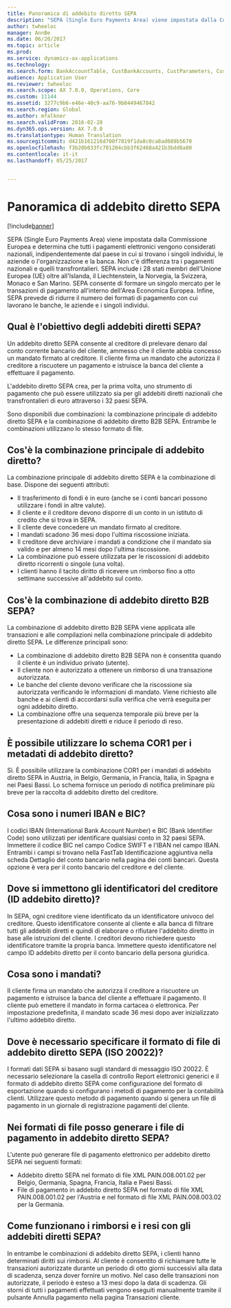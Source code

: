 ```yaml
---
title: Panoramica di addebito diretto SEPA
description: "SEPA (Single Euro Payments Area) viene impostata dalla Commissione Europea e determina che tutti i pagamenti elettronici vengono considerati nazionali, indipendentemente dal paese in cui si trovano i singoli individui, le aziende o l'organizzazione e la banca. Non c'è differenza tra i pagamenti nazionali e quelli transfrontalieri. SEPA include i 28 stati membri dell'Unione Europea (UE) oltre all'Islanda, il Liechtenstein, la Norvegia, la Svizzera, Monaco e San Marino. SEPA consente di formare un singolo mercato per le transazioni di pagamento all'interno dell'Area Economica Europea. Infine, SEPA prevede di ridurre il numero dei formati di pagamento con cui lavorano le banche, le aziende e i singoli individui."
author: twheeloc
manager: AnnBe
ms.date: 06/20/2017
ms.topic: article
ms.prod: 
ms.service: dynamics-ax-applications
ms.technology: 
ms.search.form: BankAccountTable, CustBankAccounts, CustParameters, CustTable
audience: Application User
ms.reviewer: twheeloc
ms.search.scope: AX 7.0.0, Operations, Core
ms.custom: 11144
ms.assetid: 3277c9b6-e46e-40c9-aa76-9b0449467842
ms.search.region: Global
ms.author: mfalkner
ms.search.validFrom: 2016-02-28
ms.dyn365.ops.version: AX 7.0.0
ms.translationtype: Human Translation
ms.sourcegitcommit: d421b161216d700f7819f1da8c0ca8ad089b5670
ms.openlocfilehash: f3b20b033fc701204cbb3f62468a421b3bdd6a80
ms.contentlocale: it-it
ms.lasthandoff: 05/25/2017


---
```


# <a name="sepa-direct-debit-overview"></a>Panoramica di addebito diretto SEPA

[!include[banner](../includes/banner.md)]


SEPA (Single Euro Payments Area) viene impostata dalla Commissione Europea e determina che tutti i pagamenti elettronici vengono considerati nazionali, indipendentemente dal paese in cui si trovano i singoli individui, le aziende o l'organizzazione e la banca. Non c'è differenza tra i pagamenti nazionali e quelli transfrontalieri. SEPA include i 28 stati membri dell'Unione Europea (UE) oltre all'Islanda, il Liechtenstein, la Norvegia, la Svizzera, Monaco e San Marino. SEPA consente di formare un singolo mercato per le transazioni di pagamento all'interno dell'Area Economica Europea. Infine, SEPA prevede di ridurre il numero dei formati di pagamento con cui lavorano le banche, le aziende e i singoli individui.   

<a name="what-is-the-goal-of-sepa-direct-debits"></a>Qual è l'obiettivo degli addebiti diretti SEPA?
---------------------------------------

Un addebito diretto SEPA consente al creditore di prelevare denaro dal conto corrente bancario del cliente, ammesso che il cliente abbia concesso un mandato firmato al creditore. Il cliente firma un mandato che autorizza il creditore a riscuotere un pagamento e istruisce la banca del cliente a effettuare il pagamento. 

L'addebito diretto SEPA crea, per la prima volta, uno strumento di pagamento che può essere utilizzato sia per gli addebiti diretti nazionali che transfrontalieri di euro attraverso i 32 paesi SEPA. 

Sono disponibili due combinazioni: la combinazione principale di addebito diretto SEPA e la combinazione di addebito diretto B2B SEPA. Entrambe le combinazioni utilizzano lo stesso formato di file.

## <a name="what-is-the-core-direct-debit-scheme"></a>Cos'è la combinazione principale di addebito diretto?
La combinazione principale di addebito diretto SEPA è la combinazione di base. Dispone dei seguenti attributi:
-   Il trasferimento di fondi è in euro (anche se i conti bancari possono utilizzare i fondi in altre valute).
-   Il cliente e il creditore devono disporre di un conto in un istituto di credito che si trova in SEPA.
-   Il cliente deve concedere un mandato firmato al creditore.
-   I mandati scadono 36 mesi dopo l'ultima riscossione iniziata.
-   Il creditore deve archiviare i mandati a condizione che il mandato sia valido e per almeno 14 mesi dopo l'ultima riscossione.
-   La combinazione può essere utilizzata per le riscossioni di addebito diretto ricorrenti o singole (una volta).
-   I clienti hanno il tacito diritto di ricevere un rimborso fino a otto settimane successive all'addebito sul conto.

## <a name="what-is-the-sepa-business-to-business-b2b-direct-debit-scheme"></a>Cos'è la combinazione di addebito diretto B2B SEPA?
La combinazione di addebito diretto B2B SEPA viene applicata alle transazioni e alle compilazioni nella combinazione principale di addebito diretto SEPA. Le differenze principali sono:
-   La combinazione di addebito diretto B2B SEPA non è consentita quando il cliente è un individuo privato (utente).
-   Il cliente non è autorizzato a ottenere un rimborso di una transazione autorizzata.
-   Le banche del cliente devono verificare che la riscossione sia autorizzata verificando le informazioni di mandato. Viene richiesto alle banche e ai clienti di accordarsi sulla verifica che verrà eseguita per ogni addebito diretto.
-   La combinazione offre una sequenza temporale più breve per la presentazione di addebiti diretti e riduce il periodo di reso.

## <a name="can-i-use-the-cor1-scheme-for-direct-debit-mandates"></a>È possibile utilizzare lo schema COR1 per i metadati di addebito diretto?
Sì. È possibile utilizzare la combinazione COR1 per i mandati di addebito diretto SEPA in Austria, in Belgio, Germania, in Francia, Italia, in Spagna e nei Paesi Bassi. Lo schema fornisce un periodo di notifica preliminare più breve per la raccolta di addebito diretto del creditore.

## <a name="what-are-international-bank-account-numbers-iban-and-bank-identifier-codes-bic"></a>Cosa sono i numeri IBAN e BIC?
I codici IBAN (International Bank Account Number) e BIC (Bank Identifier Code) sono utilizzati per identificare qualsiasi conto in 32 paesi SEPA. Immettere il codice BIC nel campo Codice SWIFT e l'IBAN nel campo IBAN. Entrambi i campi si trovano nella FastTab Identificazione aggiuntiva nella scheda Dettaglio del conto bancario nella pagina dei conti bancari. Questa opzione è vera per il conto bancario del creditore e del cliente.

## <a name="where-do-i-enter-creditor-identifiers-direct-debit-ids"></a>Dove si immettono gli identificatori del creditore (ID addebito diretto)?
In SEPA, ogni creditore viene identificato da un identificatore univoco del creditore. Questo identificatore consente al cliente e alla banca di filtrare tutti gli addebiti diretti e quindi di elaborare o rifiutare l'addebito diretto in base alle istruzioni del cliente. I creditori devono richiedere questo identificatore tramite la propria banca. Immettere questo identificatore nel campo ID addebito diretto per il conto bancario della persona giuridica.

## <a name="what-are-mandates"></a>Cosa sono i mandati?
Il cliente firma un mandato che autorizza il creditore a riscuotere un pagamento e istruisce la banca del cliente a effettuare il pagamento. Il cliente può emettere il mandato in forma cartacea o elettronica. Per impostazione predefinita, il mandato scade 36 mesi dopo aver inizializzato l'ultimo addebito diretto.

## <a name="where-do-i-specify-the-sepa-direct-debit-file-format-iso-20022"></a>Dove è necessario specificare il formato di file di addebito diretto SEPA (ISO 20022)?
I formati dati SEPA si basano sugli standard di messaggio ISO 20022. È necessario selezionare la casella di controllo Report elettronici generici e il formato di addebito diretto SEPA come configurazione del formato di esportazione quando si configurano i metodi di pagamento per la contabilità clienti. Utilizzare questo metodo di pagamento quando si genera un file di pagamento in un giornale di registrazione pagamenti del cliente.

## <a name="in-what-file-formats-can-i-generate-sepa-direct-debit-payment-files"></a>Nei formati di file posso generare i file di pagamento in addebito diretto SEPA?
L'utente può generare file di pagamento elettronico per addebito diretto SEPA nei seguenti formati:
-   Addebito diretto SEPA nel formato di file XML PAIN.008.001.02 per Belgio, Germania, Spagna, Francia, Italia e Paesi Bassi.
-   File di pagamento in addebito diretto SEPA nel formato di file XML PAIN.008.001.02 per l'Austria e nel formato di file XML PAIN.008.003.02 per la Germania.

## <a name="how-do-refunds-and-returns-work-with-sepa-direct-debits"></a>Come funzionano i rimborsi e i resi con gli addebiti diretti SEPA?
In entrambe le combinazioni di addebito diretto SEPA, i clienti hanno determinati diritti sui rimborsi. Al cliente è consentito di richiamare tutte le transazioni autorizzate durante un periodo di otto giorni successivi alla data di scadenza, senza dover fornire un motivo. Nel caso delle transazioni non autorizzate, il periodo è esteso a 13 mesi dopo la data di scadenza. Gli storni di tutti i pagamenti effettuati vengono eseguiti manualmente tramite il pulsante Annulla pagamento nella pagina Transazioni cliente.






